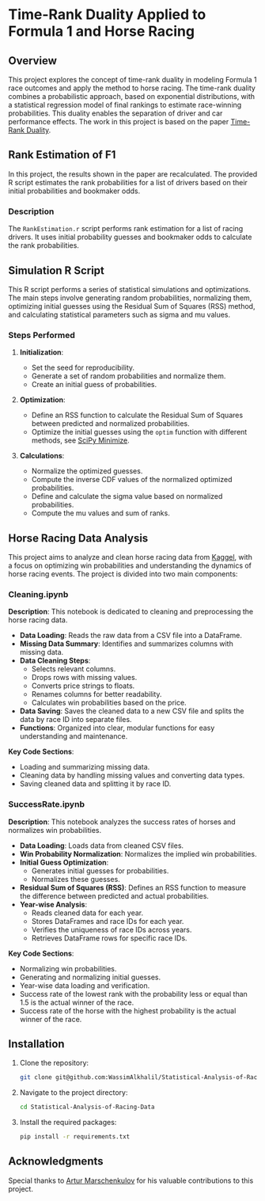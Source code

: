 # Time-Rank Duality Applied to Formula 1 and Horse Racing

## Overview
This project explores the concept of time-rank duality in modeling Formula 1 race outcomes and apply the method to horse racing. The time-rank duality combines a probabilistic approach, based on exponential distributions, with a statistical regression model of final rankings to estimate race-winning probabilities. This duality enables the separation of driver and car performance effects. The work in this project is based on the paper [Time-Rank Duality](https://www.sciencedirect.com/science/article/pii/S016517652400154X).

## Rank Estimation of F1
In this project, the results shown in the paper are recalculated. The provided R script estimates the rank probabilities for a list of drivers based on their initial probabilities and bookmaker odds.

### Description
The `RankEstimation.r` script performs rank estimation for a list of racing drivers. It uses initial probability guesses and bookmaker odds to calculate the rank probabilities.

## Simulation R Script
This R script performs a series of statistical simulations and optimizations. The main steps involve generating random probabilities, normalizing them, optimizing initial guesses using the Residual Sum of Squares (RSS) method, and calculating statistical parameters such as sigma and mu values.

### Steps Performed
1. **Initialization**:
    - Set the seed for reproducibility.
    - Generate a set of random probabilities and normalize them.
    - Create an initial guess of probabilities.

2. **Optimization**:
    - Define an RSS function to calculate the Residual Sum of Squares between predicted and normalized probabilities.
    - Optimize the initial guesses using the `optim` function with different methods, see [SciPy Minimize](https://docs.scipy.org/doc/scipy/reference/generated/scipy.optimize.minimize.html).

3. **Calculations**:
    - Normalize the optimized guesses.
    - Compute the inverse CDF values of the normalized optimized probabilities.
    - Define and calculate the sigma value based on normalized probabilities.
    - Compute the mu values and sum of ranks.

## Horse Racing Data Analysis
This project aims to analyze and clean horse racing data from [Kaggel](https://www.kaggle.com/datasets/hwaitt/horse-racing), with a focus on optimizing win probabilities and understanding the dynamics of horse racing events. The project is divided into two main components:

### Cleaning.ipynb
**Description**: This notebook is dedicated to cleaning and preprocessing the horse racing data.

- **Data Loading**: Reads the raw data from a CSV file into a DataFrame.
- **Missing Data Summary**: Identifies and summarizes columns with missing data.
- **Data Cleaning Steps**:
  - Selects relevant columns.
  - Drops rows with missing values.
  - Converts price strings to floats.
  - Renames columns for better readability.
  - Calculates win probabilities based on the price.
- **Data Saving**: Saves the cleaned data to a new CSV file and splits the data by race ID into separate files.
- **Functions**: Organized into clear, modular functions for easy understanding and maintenance.

**Key Code Sections**:
- Loading and summarizing missing data.
- Cleaning data by handling missing values and converting data types.
- Saving cleaned data and splitting it by race ID.

### SuccessRate.ipynb
**Description**: This notebook analyzes the success rates of horses and normalizes win probabilities.

- **Data Loading**: Loads data from cleaned CSV files.
- **Win Probability Normalization**: Normalizes the implied win probabilities.
- **Initial Guess Optimization**:
  - Generates initial guesses for probabilities.
  - Normalizes these guesses.
- **Residual Sum of Squares (RSS)**: Defines an RSS function to measure the difference between predicted and actual probabilities.
- **Year-wise Analysis**:
  - Reads cleaned data for each year.
  - Stores DataFrames and race IDs for each year.
  - Verifies the uniqueness of race IDs across years.
  - Retrieves DataFrame rows for specific race IDs.

**Key Code Sections**:
- Normalizing win probabilities.
- Generating and normalizing initial guesses.
- Year-wise data loading and verification.
- Success rate of the lowest rank with the probability less or equal than 1.5 is the actual winner of the race.
- Success rate of the horse with the highest probability is the actual winner of the race.

## Installation

1. Clone the repository:
    ```bash
    git clone git@github.com:WassimAlkhalil/Statistical-Analysis-of-Racing-Data.git
    ```
2. Navigate to the project directory:
    ```bash
    cd Statistical-Analysis-of-Racing-Data
    ```
3. Install the required packages:
    ```bash
    pip install -r requirements.txt
    ```
    
## Acknowledgments

Special thanks to [Artur Marschenkulov](https://github.com/ArturMarschenkulov) for his valuable contributions to this project.
